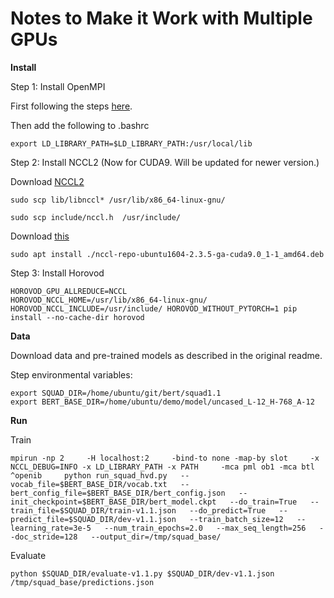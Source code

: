 Notes to Make it Work with Multiple GPUs
===

__Install__


Step 1: Install OpenMPI

First following the steps [here](https://www.open-mpi.org/faq/?category=building#easy-build).

Then add the following to .bashrc

```
export LD_LIBRARY_PATH=$LD_LIBRARY_PATH:/usr/local/lib
```

Step 2: Install NCCL2 (Now for CUDA9. Will be updated for newer version.)

Download [NCCL2](https://developer.nvidia.com/compute/machine-learning/nccl/secure/v2.3/prod2/CUDA9.0/txz/nccl_2.3.5-2-cuda9.0_x86_64)

```
sudo scp lib/libnccl* /usr/lib/x86_64-linux-gnu/
```

```
sudo scp include/nccl.h  /usr/include/
```

Download [this](https://developer.nvidia.com/compute/machine-learning/nccl/secure/v2.3/prod2/nccl-repo-ubuntu1604-2.3.5-ga-cuda9.0_1-1_amd64)

```
sudo apt install ./nccl-repo-ubuntu1604-2.3.5-ga-cuda9.0_1-1_amd64.deb
```

Step 3: Install Horovod

```
HOROVOD_GPU_ALLREDUCE=NCCL
HOROVOD_NCCL_HOME=/usr/lib/x86_64-linux-gnu/
HOROVOD_NCCL_INCLUDE=/usr/include/ HOROVOD_WITHOUT_PYTORCH=1 pip install --no-cache-dir horovod
```

__Data__

Download data and pre-trained models as described in the original readme.

Step environmental variables:
```
export SQUAD_DIR=/home/ubuntu/git/bert/squad1.1
export BERT_BASE_DIR=/home/ubuntu/demo/model/uncased_L-12_H-768_A-12
```


__Run__

Train
```
mpirun -np 2     -H localhost:2     -bind-to none -map-by slot     -x NCCL_DEBUG=INFO -x LD_LIBRARY_PATH -x PATH     -mca pml ob1 -mca btl ^openib     python run_squad_hvd.py   --vocab_file=$BERT_BASE_DIR/vocab.txt   --bert_config_file=$BERT_BASE_DIR/bert_config.json   --init_checkpoint=$BERT_BASE_DIR/bert_model.ckpt   --do_train=True   --train_file=$SQUAD_DIR/train-v1.1.json   --do_predict=True   --predict_file=$SQUAD_DIR/dev-v1.1.json   --train_batch_size=12   --learning_rate=3e-5   --num_train_epochs=2.0   --max_seq_length=256   --doc_stride=128   --output_dir=/tmp/squad_base/
```

Evaluate
```
python $SQUAD_DIR/evaluate-v1.1.py $SQUAD_DIR/dev-v1.1.json /tmp/squad_base/predictions.json
```